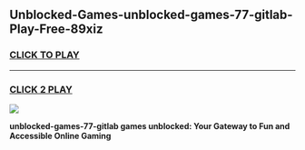 
## Unblocked-Games-unblocked-games-77-gitlab-Play-Free-89xiz
<h3>
<a href="https://premium76.site?title=unblocked-games-77-gitlab&ref=10A">CLICK TO PLAY</a></h3>
<hr>

<h3>
<a href="https://premium76.site?title=unblocked-games-77-gitlab&ref=10A">CLICK 2 PLAY</a>
  
</h3>

<a href="https://premium76.site?title=unblocked-games-77-gitlab&ref=10A"><img src="https://clearcache.store/games.png"></a>


**unblocked-games-77-gitlab games unblocked: Your Gateway to Fun and Accessible Online Gaming**
